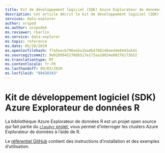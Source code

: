 ```yaml
---
title: Kit de développement logiciel (SDK) Azure Explorateur de données R-Azure Explorateur de données | Microsoft Docs
description: Cet article décrit le kit de développement logiciel (SDK) R Azure Explorateur de données dans Azure Explorateur de données.
services: data-explorer
author: orspod
ms.author: orspodek
ms.reviewer: rkarlin
ms.service: data-explorer
ms.topic: reference
ms.date: 05/29/2019
ms.openlocfilehash: f7a5eacb796ea5a1ba4b4768148ae44e0443a541
ms.sourcegitcommit: 9e0289945270db517e173aa10024e0027b173b52
ms.translationtype: MT
ms.contentlocale: fr-FR
ms.lasthandoff: 09/03/2020
ms.locfileid: "89428343"
---
```

# <a name="azure-data-explorer-r-sdk"></a>Kit de développement logiciel (SDK) Azure Explorateur de données R

La bibliothèque Azure Explorateur de données R est un projet open source qui fait partie du [ `cloudyr` projet](https://github.com/cloudyr), vous permet d’interroger les clusters Azure Explorateur de données à l’aide de R.

Le [référentiel GitHub](https://github.com/cloudyr/AzureKusto) contient des instructions d’installation et des exemples d’utilisation.
